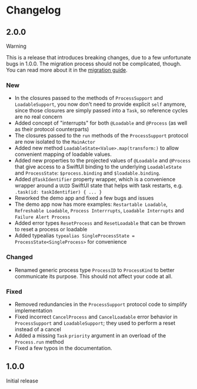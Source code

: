 # Changelog
## 2.0.0

> [!Warning]
> This is a release that introduces breaking changes, due to a few unfortunate bugs in 1.0.0. The migration process should not be complicated, though. You can read more about it in the [migration guide](Migration.md).

### New

- In the closures passed to the methods of `ProcessSupport` and `LoadableSupport`, you now don't need to provide explicit `self` anymore, since those closures are simply passed into a `Task`, so reference cycles are no real concern
- Added concept of "interrupts" for both `@Loadable` and `@Process` (as well as their protocol counterparts)
- The closures passed to the `run` methods of the  `ProcessSupport` protocol are now isolated to the `MainActor`
- Added new method `LoadableState<Value>.map(transform:)` to allow convenient mapping of loadable values.
- Added new properties to the projected values of `@Loadable` and `@Process` that give access to a SwiftUI binding to the underlying `LoadableState` and `ProcessState`: `$process.binding` and `$loadable.binding`.
- Added `@TaskIdentifier` property wrapper, which is a convenience wrapper around a `UUID` SwiftUI state that helps with task restarts, e.g. `.task(id: taskIdentifier) { ... }`
- Reworked the demo app and fixed a few bugs and issues
- The demo app now has more examples: `Restartable Loadable`, `Refreshable Loadable`, `Process Interrrupts`, `Loadable Interrupts` and `Failure Alert Process`
- Added error types `ResetProcess` and `ResetLoadable` that can be thrown to reset a process or loadable
- Added typealias `typealias SingleProcessState = ProcessState<SingleProcess>` for convenience

### Changed

- Renamed generic process type `ProcessID` to `ProcessKind` to better communicate its purpose. This should not affect your code at all. 

### Fixed

- Removed redundancies in the `ProcessSupport` protocol code to simplify implementation
- Fixed incorrect `CancelProcess` and `CancelLoadable` error behavior in `ProcessSupport` and `LoadableSupport`; they used to perform a reset instead of a cancel
- Added a missing `Task` `priority` argument in an overload of the `Process.run` method
- Fixed a few typos in the documentation.

## 1.0.0

Initial release
